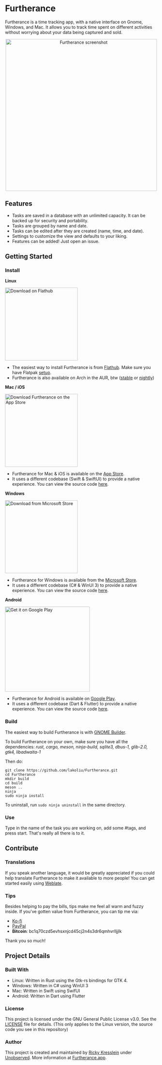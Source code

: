 # Furtherance
Furtherance is a time tracking app, with a native interface on Gnome, Windows, and Mac.
It allows you to track time spent on different activities without worrying about your data being captured and sold.

<p align="center">
    <img width="500px" src="https://github.com/lakoliu/Furtherance/raw/main/data/screenshots/furtherance-2023-06-06.png" alt="Furtherance screenshot"/>
</p>

## Features
* Tasks are saved in a database with an unlimited capacity. It can be backed up for security and portability.
* Tasks are grouped by name and date.
* Tasks can be edited after they are created (name, time, and date).
* Settings to customize the view and defaults to your liking.
* Features can be added! Just open an issue.

## Getting Started

### Install
**Linux**

<a href="https://flathub.org/apps/details/com.lakoliu.Furtherance"><img width='240' alt="Download on Flathub" src="https://flathub.org/assets/badges/flathub-badge-en.png"/></a>
* The easiest way to install Furtherance is from [Flathub](https://flathub.org/apps/details/com.lakoliu.Furtherance). Make sure you have Flatpak [setup](https://flatpak.org/setup/).
* Furtherance is also available on Arch in the AUR, btw ([stable](https://aur.archlinux.org/packages/furtherance) or [nightly](https://aur.archlinux.org/packages/furtherance-git))

**Mac / iOS**

<a href="https://apps.apple.com/app/furtherance/id1659277200"><img width='240' alt="Download Furtherance on the App Store" src="https://furtherance.app/images/app-store-black.svg"/></a>
* Furtherance for Mac & iOS is available on the [App Store](https://apps.apple.com/app/furtherance/id1659277200).
* It uses a different codebase (Swift & SwiftUI) to provide a native experience. You can view the source code [here](https://github.com/unobserved-io/furtherance-swiftui).

**Windows**

<a href="https://apps.microsoft.com/store/detail/furtherance/9NHG98S3VR3W"><img width='240' alt="Download from Microsoft Store" src="https://furtherance.app/images/microsoft-store-dark.svg"/></a>
* Furtherance for Windows is available from the [Microsoft Store](https://www.microsoft.com/store/apps/9NHG98S3VR3W).
* It uses a different codebase (C# & WinUI 3) to provide a native experience. You can view the source code [here](https://github.com/unobserved-io/furtherance-winui).

**Android**

<a href='https://play.google.com/store/apps/details?id=com.livaliva.furtherance&pcampaignid=pcampaignidMKT-Other-global-all-co-prtnr-py-PartBadge-Mar2515-1'><img  width='280' alt='Get it on Google Play' src='https://play.google.com/intl/en_us/badges/static/images/badges/en_badge_web_generic.png'/></a>
* Furtherance for Android is available on [Google Play](https://play.google.com/store/apps/details?id=com.livaliva.furtherance).
* It uses a different codebase (Dart & Flutter) to provide a native experience. You can view the source code [here](https://github.com/unobserved-io/furtherance-flutter).

### Build
The easiest way to build Furtherance is with [GNOME Builder](https://flathub.org/apps/details/org.gnome.Builder).

To build Furtherance on your own, make sure you have all the dependencies: *rust, cargo, meson, ninja-build, sqlite3, dbus-1, glib-2.0, gtk4, libadwaita-1*

Then do:
```
git clone https://github.com/lakoliu/Furtherance.git
cd Furtherance
mkdir build
cd build
meson ..
ninja
sudo ninja install
```
To uninstall, run `sudo ninja uninstall` in the same directory.

### Use
Type in the name of the task you are working on, add some #tags, and press start. That's really all there is to it.

## Contribute

### Translations
If you speak another language, it would be greatly appreciated if you could help translate Furtherance to make it available to more people!
You can get started easily using [Weblate](https://hosted.weblate.org/projects/furtherance/translations/).

### Tips
Besides helping to pay the bills, tips make me feel all warm and fuzzy inside. If you've gotten value from Furtherance, you can tip me via:
* [Ko-fi](https://ko-fi.com/unobserved)
* [PayPal](https://www.paypal.com/donate/?hosted_button_id=TLYY8YZ424VRL)
* **Bitcoin**: bc1q70czd5evhsxnjcd45cj2n4s3dr6qmhvrlljjlk

Thank you so much!

## Project Details

### Built With
* Linux: Written in Rust using the Gtk-rs bindings for GTK 4.
* Windows: Written in C# using WinUI 3
* Mac: Written in Swift using SwifUI
* Android: Written in Dart using Flutter

### License
This project is licensed under the GNU General Public License v3.0. See the [LICENSE](LICENSE) file for details. (This only applies to the Linux version, the source code you see in this repository)

### Author
This project is created and maintained by [Ricky Kresslein](https://kressle.in) under [Unobserved](https://unobserved.io). More information at [Furtherance.app](https://furtherance.app).
